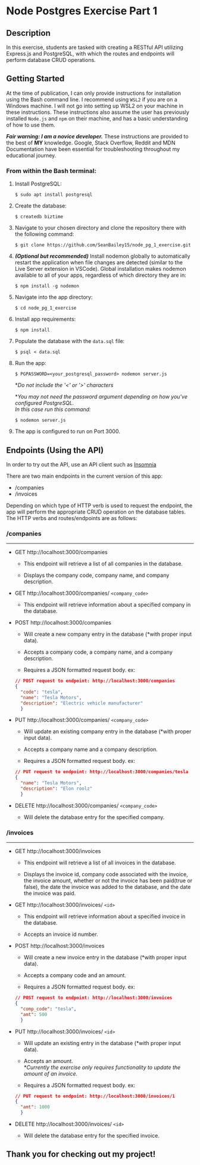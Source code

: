 # Node Postgres Exercise Part 1  

## Description  

In this exercise, students are tasked with creating a RESTful API utilizing Express.js and PostgreSQL, with which the routes and endpoints will perform database CRUD operations.  

## Getting Started  

At the time of publication, I can only provide instructions for installation using the Bash command line. I recommend using ```WSL2``` if you are on a Windows machine. I will not go into setting up WSL2 on your machine in these instructions. These instructions also assume the user has previously installed ```Node.js``` and ```npm``` on their machine, and has a basic understanding of how to use them.

***Fair warning: I am a novice developer.*** These instructions are provided to the best of **MY** knowledge. Google, Stack Overflow, Reddit and MDN Documentation have been essential for troubleshooting throughout my educational journey.  

### From within the Bash terminal:

1. Install PostgreSQL:  
   
   ```$ sudo apt install postgresql```

2. Create the database:  
   
   ```$ createdb biztime```

3. Navigate to your chosen directory and clone the repository there with the following command:  
   
   ```$ git clone https://github.com/SeanBailey15/node_pg_1_exercise.git```

4. ***(Optional but recommended)*** Install nodemon globally to automatically restart the application when file changes are detected (similar to the Live Server extension in VSCode). Global installation makes nodemon available to all of your apps, regardless of which directory they are in:  
   
   ```$ npm install -g nodemon```  

5. Navigate into the app directory:  
   
   ```$ cd node_pg_1_exercise```  

6. Install app requirements:  
   
   ```$ npm install```  

7. Populate the database with the ```data.sql``` file:  
   
    ```$ psql < data.sql```  

8. Run the app:  
   
   ```$ PGPASSWORD=<your_postgresql_password> nodemon server.js```

   **Do not include the '<' or '>' characters*  

   **You may not need the password argument depending on how you've configured PostgreSQL.  
   In this case run this command:*  

   ```$ nodemon server.js```  

9. The app is configured to run on Port 3000.

## Endpoints (Using the API) 

In order to try out the API, use an API client such as [Insomnia](https://insomnia.rest/)

There are two main endpoints in the current version of this app:  
- /companies  
- /invoices  

Depending on which type of HTTP verb is used to request the endpoint, the app will perform the appropriate CRUD operation on the database tables. The HTTP verbs and routes/endpoints are as follows:   

### /companies
---

- GET http://localhost:3000/companies  

  - This endpoint will retrieve a list of all companies in the database.  
  
  - Displays the company code, company name, and company description. 
  
- GET http://localhost:3000/companies/ ```<company_code>```  
  
  - This endpoint will retrieve information about a specified company in the database.  
  
- POST http://localhost:3000/companies  
  
  - Will create a new company entry in the database (*with proper input data).  
  
  - Accepts a company code, a company name, and a company description.
  
  - Requires a JSON formatted request body. ex:  
  ``` json  
  // POST request to endpoint: http://localhost:3000/companies
  { 
    "code": "tesla", 
    "name": "Tesla Motors", 
    "description": "Electric vehicle manufacturer"
    }  
    ```  

- PUT http://localhost:3000/companies/ ```<company_code>```  
  
  - Will update an existing company entry in the database (*with proper input data).  

  - Accepts a company name and a company description.  
  
  - Requires a JSON formatted request body. ex:  
  ``` json  
  // PUT request to endpoint: http://localhost:3000/companies/tesla
  { 
    "name": "Tesla Motors", 
    "description": "Elon roolz"
    }  
    ```  

- DELETE http://localhost:3000/companies/ ```<company_code>```  

  - Will delete the database entry for the specified company.  
  
### /invoices
---

- GET http://localhost:3000/invoices  

  - This endpoint will retrieve a list of all invoices in the database.  
  
  - Displays the invoice id, company code associated with the invoice, the invoice amount, whether or not the invoice has been paid(true or false), the date the invoice was added to the database, and the date the invoice was paid. 
  
- GET http://localhost:3000/invoices/ ```<id>```  
  
  - This endpoint will retrieve information about a specified invoice in the database.  
  
  - Accepts an invoice id number.
  
- POST http://localhost:3000/invoices  
  
  - Will create a new invoice entry in the database (*with proper input data).  
  
  - Accepts a company code and an amount.
  
  - Requires a JSON formatted request body. ex:  
  ``` json  
  // POST request to endpoint: http://localhost:3000/invoices
  { 
    "comp_code": "tesla", 
    "amt": 500
    }  
    ```  

- PUT http://localhost:3000/invoices/ ```<id>```  
  
  - Will update an existing entry in the database (*with proper input data).  

  - Accepts an amount.  
  **Currently the exercise only requires functionality to update the amount of an invoice.*  
  
  - Requires a JSON formatted request body. ex:  
  ``` json  
  // PUT request to endpoint: http://localhost:3000/invoices/1
  { 
    "amt": 1000
    }  
    ```  

- DELETE http://localhost:3000/invoices/ ```<id>```  

  - Will delete the database entry for the specified invoice.  

## Thank you for checking out my project!  